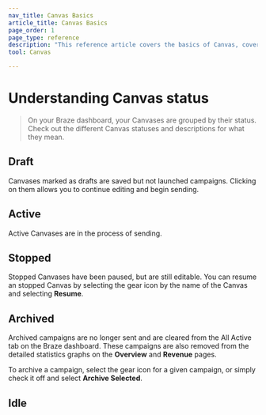 ```yaml
---
nav_title: Canvas Basics
article_title: Canvas Basics
page_order: 1
page_type: reference
description: "This reference article covers the basics of Canvas, covering various questions you should ask yourself as you set up your first Canvas."
tool: Canvas

---
```


# Understanding Canvas status

> On your Braze dashboard, your Canvases are grouped by their status. Check out the different Canvas statuses and descriptions for what they mean.

## Draft

Canvases marked as drafts are saved but not launched campaigns. Clicking on them allows you to continue editing and begin sending.

## Active

Active Canvases are in the process of sending.

## Stopped

Stopped Canvases have been paused, but are still editable. You can resume an stopped Canvas by selecting the gear icon by the name of the Canvas and selecting **Resume**.

## Archived

Archived campaigns are no longer sent and are cleared from the All Active tab on the Braze dashboard. These campaigns are also removed from the detailed statistics graphs on the **Overview** and **Revenue** pages.

To archive a campaign, select the gear icon for a given campaign, or simply check it off and select **Archive Selected**.

## Idle